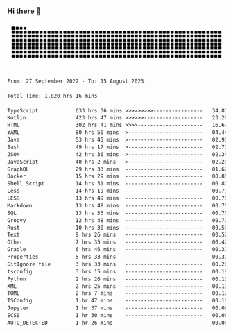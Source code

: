 ### Hi there 👋

<picture>
  <source media="(prefers-color-scheme: dark)" srcset="https://raw.githubusercontent.com/heyline/heyline/output/github-contribution-grid-snake-dark.svg">
  <source media="(prefers-color-scheme: light)" srcset="https://raw.githubusercontent.com/heyline/heyline/output/github-contribution-grid-snake.svg">
  <img alt="github contribution grid snake animation" src="https://raw.githubusercontent.com/heyline/heyline/output/github-contribution-grid-snake.svg">
</picture>

<!--START_SECTION:waka-->

```txt
From: 27 September 2022 - To: 15 August 2023

Total Time: 1,820 hrs 16 mins

TypeScript            633 hrs 36 mins >>>>>>>>>----------------   34.81 %
Kotlin                423 hrs 47 mins >>>>>>-------------------   23.28 %
HTML                  302 hrs 41 mins >>>>---------------------   16.63 %
YAML                  80 hrs 50 mins  >------------------------   04.44 %
Java                  53 hrs 45 mins  >------------------------   02.95 %
Bash                  49 hrs 17 mins  >------------------------   02.71 %
JSON                  42 hrs 36 mins  >------------------------   02.34 %
JavaScript            40 hrs 2 mins   >------------------------   02.20 %
GraphQL               29 hrs 33 mins  -------------------------   01.62 %
Docker                15 hrs 29 mins  -------------------------   00.85 %
Shell Script          14 hrs 31 mins  -------------------------   00.80 %
Less                  14 hrs 19 mins  -------------------------   00.79 %
LESS                  13 hrs 49 mins  -------------------------   00.76 %
Markdown              13 hrs 48 mins  -------------------------   00.76 %
SQL                   13 hrs 33 mins  -------------------------   00.75 %
Groovy                12 hrs 48 mins  -------------------------   00.70 %
Rust                  10 hrs 30 mins  -------------------------   00.58 %
Text                  9 hrs 26 mins   -------------------------   00.52 %
Other                 7 hrs 35 mins   -------------------------   00.42 %
Gradle                6 hrs 46 mins   -------------------------   00.37 %
Properties            5 hrs 33 mins   -------------------------   00.31 %
GitIgnore file        3 hrs 33 mins   -------------------------   00.20 %
tsconfig              3 hrs 15 mins   -------------------------   00.18 %
Python                2 hrs 26 mins   -------------------------   00.13 %
XML                   2 hrs 25 mins   -------------------------   00.13 %
TOML                  2 hrs 7 mins    -------------------------   00.12 %
TSConfig              1 hr 47 mins    -------------------------   00.10 %
Jupyter               1 hr 37 mins    -------------------------   00.09 %
SCSS                  1 hr 30 mins    -------------------------   00.08 %
AUTO_DETECTED         1 hr 26 mins    -------------------------   00.08 %
```

<!--END_SECTION:waka-->

